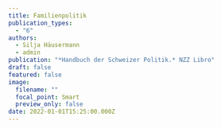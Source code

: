 ```yaml
---
title: Familienpolitik
publication_types:
  - "6"
authors:
  - Silja Häusermann
  - admin
publication: "*Handbuch der Schweizer Politik.* NZZ Libro"
draft: false
featured: false
image:
  filename: ""
  focal_point: Smart
  preview_only: false
date: 2022-01-01T15:25:00.000Z
---
```

